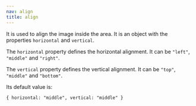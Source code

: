 ```yaml
---
nav: align
title: align
---
```


It is used to align the image inside the area. It is an object with the properties `horizontal` and `vertical`.

The `horizontal` property defines the horizontal alignment. It can be `"left"`, `"middle"` and `"right"`.

The `vertical` property defines the vertical alignment. It can be `"top"`, `"middle"` and `"bottom"`.

Its default value is:

`{ horizontal: "middle", vertical: "middle" }`
